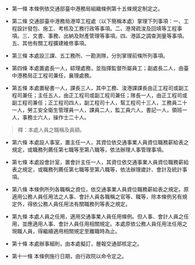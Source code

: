 * 第一條 本條例依交通部臺中港務局組織條例第十五條規定制定之。

* 第二條 交通部臺中港務局港埠工程處（以下簡稱本處）掌理下列事項：一、工程設計發包、施工、考核及工務行政等事項。二、港灣疏浚及回填等工程事項。三、文書、事務、出納及財產管理等事項。四、港區之調查測量等事項。五、其他有關工程擴建維修事項。

* 第三條 本處設三課、五工務所、一勘測隊，分別掌理前條所列事項。

* 第四條 本處置處長一人，綜理處務，並指揮監督所屬員工；副處長二人，由臺中港務局正工程司兼任，襄理處務。

* 第五條 本處置秘書一人，課長三人，其中工務、浚港課課長由正工程司或副工程司兼任；主任五人，由正工程司或副工程司兼任；隊長一人，由正工程司或副工程司兼任；正工程司四人，副工程司十人，幫工程司十三人，工務員二十一人，勞工安全衛生管理員一人，課員二人，監工員六人，書記一人，領班一人，事務士六人，操作士二十人。

> 釋：本處人員之職稱及員額。

* 第六條 本處設人事室，置主任一人，其資位依交通事業人員資位職務薪給表之規定，或職務列薦任第七職等至第八職等，依法辦理人事管理事項。

* 第七條 本處設會計室，置會計主任一人，其資位依交通事業人員資位職務薪給表之規定，或職務列薦任第七職等至第八職等，依法辦理歲計、會計及統計事項。

* 第八條 本條例所列各職稱之資位，依交通事業人員資位職務薪給表之規定。原適用公務人員任用法之人事、會計人員各職稱之官等、職等，除本條例另有規定外，得依公務人員任用法有關職務列等表之規定。

* 第九條 本處人員之任用，適用交通事業人員任用條例。但人事、會計人員之任用，並應適用人事、會計人員任用相關規定。本處原依公務人員任用法任用之現職人員，得繼續適用相關規定至離職時為止。

* 第十條 本處辦事細則，由本處擬訂，層報交通部核定之。

* 第十一條 本條例施行日期，由行政院以命令定之。

